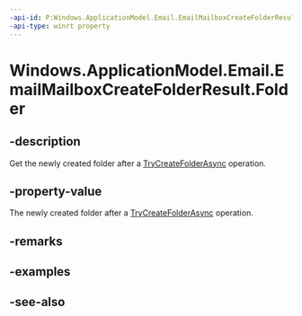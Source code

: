 ----api-id: P:Windows.ApplicationModel.Email.EmailMailboxCreateFolderResult.Folder
-api-type: winrt property
---<!-- Property syntaxpublic Windows.ApplicationModel.Email.EmailFolder Folder { get; }--># Windows.ApplicationModel.Email.EmailMailboxCreateFolderResult.Folder## -descriptionGet the newly created folder after a [TryCreateFolderAsync](emailmailbox_trycreatefolderasync.md) operation.## -property-valueThe newly created folder after a [TryCreateFolderAsync](emailmailbox_trycreatefolderasync.md) operation.## -remarks## -examples## -see-also